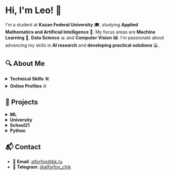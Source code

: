 # Hi, I'm Leo! 👋

I'm a student at **Kazan Federal University** 🎓, studying **Applied Mathematics and Artificial Intelligence** 🤖. My focus areas are **Machine Learning** 🧠, **Data Science** 📊 and **Computer Vision** 🖼️. I'm passionate about advancing my skills in **AI research** and **developing practical solutions** 💻.

## 🔍 About Me

<details>
<summary><b>Technical Skills</b> 🛠️</summary>

- Languages: **Python** 🐍, **C/C++** ⚡ 
- DevOps: **Bash** 🐚 | **Docker** 🐳
- VCS: **Git** (GitHub/GitLab) 🐙
- OS: **Linux** 🐧, **Windows** 🪟
</details>

<details>
<summary><b>Online Profiles</b> 🌐</summary>
   
- **LeetCode**: [MitrofanovLeonid](https://leetcode.com/u/MitrofanovLeonid/) 🧠
- **Kaggle**: [mitrofanovleonid](https://www.kaggle.com/mitrofanovleonid) 📊
</details>

## 🚀 Projects

<details>
<summary><b>ML</b></summary>

**[House Price Prediction](https://github.com/LeonidMitrofanov/)** 🏡💰  
- Exploratory Data Analysis (EDA) 🔍 + ML modeling to predict real estate prices
</details>

<details>
<summary><b>University</b></summary>

**[Three-Body Problem Solver](https://github.com/LeonidMitrofanov/Three-Body_Problem)** 🌍🌕🛰️  
- Simulates celestial mechanics using **Runge-Kutta 4th-order** in C++
</details>

<details>
<summary><b>School21</b></summary>
   
**[Matrix](https://github.com/LeonidMitrofanov/s21_matrix)** 📐  
- Matrix operations (addition, multiplication, determinants)

**[String](https://github.com/LeonidMitrofanov/s21_string)** 🔠  
- Custom `string.h` implementation with `sprintf`/`sscanf` support
  
**[Math](https://github.com/LeonidMitrofanov/s21_math)** ➗
- Replica of `math.h` for numerical computations

**[Decimal](https://github.com/LeonidMitrofanov/s21_decimal)** 💰  
- Precision arithmetic library for financial calculations
</details>

<details>
<summary><b>Python</b></summary>

**[Gamification Telegram Bot](https://github.com/LeonidMitrofanov/Gamification_tg_bot)** 🤖🎮  
- A bot that incentivizes user engagement through tasks ✅ and reward points 🎯
</details>

## 📬 Contact
- 📧 **Email**: [alforfon@bk.ru](mail:alforfon@bk.ru)
- 📱 **Telegram**: [@alforfon_chik](https://t.me/alforfon_chik)
